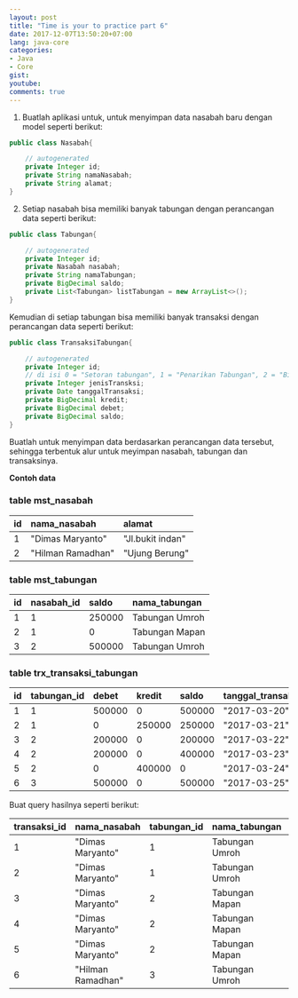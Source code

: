 ```yaml
---
layout: post
title: "Time is your to practice part 6"
date: 2017-12-07T13:50:20+07:00
lang: java-core
categories:
- Java
- Core
gist: 
youtube: 
comments: true
---
```


1. Buatlah aplikasi untuk, untuk menyimpan data nasabah baru dengan model seperti berikut:
```java
public class Nasabah{

    // autogenerated
    private Integer id;
    private String namaNasabah;
    private String alamat;
}
```

2. Setiap nasabah bisa memiliki banyak tabungan dengan perancangan data seperti berikut:
```java
public class Tabungan{

    // autogenerated
    private Integer id;
    private Nasabah nasabah;
    private String namaTabungan;
    private BigDecimal saldo;
    private List<Tabungan> listTabungan = new ArrayList<>();
}
```
Kemudian di setiap tabungan bisa memiliki banyak transaksi dengan perancangan data seperti berikut:
```java
public class TransaksiTabungan{

    // autogenerated
    private Integer id;
    // di isi 0 = "Setoran tabungan", 1 = "Penarikan Tabungan", 2 = "Biaya Admin"
    private Integer jenisTransksi;
    private Date tanggalTransaksi;
    private BigDecimal kredit;
    private BigDecimal debet;
    private BigDecimal saldo;
}
```
Buatlah untuk menyimpan data berdasarkan perancangan data tersebut, sehingga terbentuk alur untuk meyimpan nasabah, tabungan dan transaksinya.

**Contoh data**

### table mst_nasabah

| id    | nama_nasabah      | alamat                |
| :---  | :------           | :----                 |
| 1     | "Dimas Maryanto"  | "Jl.bukit indan"      |
| 2     | "Hilman Ramadhan" | "Ujung Berung"        |

### table mst_tabungan

| id    | nasabah_id        | saldo   | nama_tabungan   |
| :---  | :------           | :----   | :---            |
| 1     | 1                 | 250000  | Tabungan Umroh  |
| 2     | 1                 | 0       | Tabungan Mapan  |
| 3     | 2                 | 500000  | Tabungan Umroh  |

### table trx_transaksi_tabungan

| id    | tabungan_id       | debet     | kredit    | saldo     | tanggal_transaksi |
| :---  | :------           | :----     | :---      | :--       | :--               |
| 1     | 1                 | 500000    | 0         | 500000    | "2017-03-20"      |
| 2     | 1                 | 0         | 250000    | 250000    | "2017-03-21"      |
| 3     | 2                 | 200000    | 0         | 200000    | "2017-03-22"      |
| 4     | 2                 | 200000    | 0         | 400000    | "2017-03-23"      |
| 5     | 2                 | 0         | 400000    | 0         | "2017-03-24"      |
| 6     | 3                 | 500000    | 0         | 500000    | "2017-03-25"      |

Buat query hasilnya seperti berikut:

| transaksi_id  | nama_nasabah      | tabungan_id | nama_tabungan       | debet     | kredit    | saldo     | tanggal_transaksi |
| :--           | :---              | :------     | :---                | :----     | :---      | :--       | :--               |
| 1             | "Dimas Maryanto"  | 1           | Tabungan Umroh      | 500000    | 0         | 500000    | "2017-03-20"      |
| 2             | "Dimas Maryanto"  | 1           | Tabungan Umroh      | 0         | 250000    | 250000    | "2017-03-21"      |
| 3             | "Dimas Maryanto"  | 2           | Tabungan Mapan      | 200000    | 0         | 200000    | "2017-03-22"      |
| 4             | "Dimas Maryanto"  | 2           | Tabungan Mapan      | 200000    | 0         | 400000    | "2017-03-23"      |
| 5             | "Dimas Maryanto"  | 2           | Tabungan Mapan      | 0         | 400000    | 0         | "2017-03-24"      |
| 6             | "Hilman Ramadhan" | 3           | Tabungan Umroh      | 500000    | 0         | 500000    | "2017-03-25"      |
